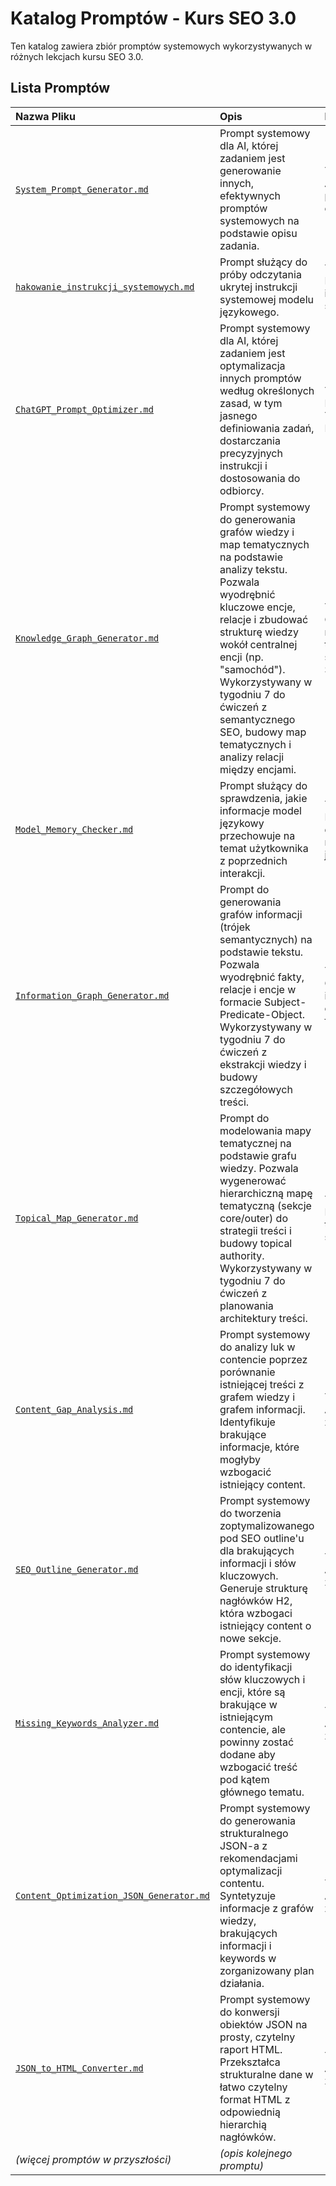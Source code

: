 # Katalog Promptów - Kurs SEO 3.0

Ten katalog zawiera zbiór promptów systemowych wykorzystywanych w różnych lekcjach kursu SEO 3.0.

## Lista Promptów

| Nazwa Pliku | Opis | Lekcja |
| :-------------------------------- | :------------------------------------------------------------------------------------------------------------------------------- | :--------------------------------------------- |
| [`System_Prompt_Generator.md`](System_Prompt_Generator.md) | Prompt systemowy dla AI, której zadaniem jest generowanie innych, efektywnych promptów systemowych na podstawie opisu zadania. | Tydzień 3 - Automatyczny prompt engineering  |
| [`hakowanie_instrukcji_systemowych.md`](hakowanie_instrukcji_systemowych.md) | Prompt służący do próby odczytania ukrytej instrukcji systemowej modelu językowego. | Tydzień 3 - Hakowanie instrukcji systemowych |
| [`ChatGPT_Prompt_Optimizer.md`](ChatGPT_Prompt_Optimizer.md) | Prompt systemowy dla AI, której zadaniem jest optymalizacja innych promptów według określonych zasad, w tym jasnego definiowania zadań, dostarczania precyzyjnych instrukcji i dostosowania do odbiorcy. | Tydzień 3 - Narzędzia do Tworzenia Promptów |
| [`Knowledge_Graph_Generator.md`](Knowledge_Graph_Generator.md) | Prompt systemowy do generowania grafów wiedzy i map tematycznych na podstawie analizy tekstu. Pozwala wyodrębnić kluczowe encje, relacje i zbudować strukturę wiedzy wokół centralnej encji (np. "samochód"). Wykorzystywany w tygodniu 7 do ćwiczeń z semantycznego SEO, budowy map tematycznych i analizy relacji między encjami. | Tydzień 7 - Grafy wiedzy, mapy tematyczne, semantyczne SEO |
| [`Model_Memory_Checker.md`](Model_Memory_Checker.md) | Prompt służący do sprawdzenia, jakie informacje model językowy przechowuje na temat użytkownika z poprzednich interakcji. | Tydzień 4 - Pamięć długoterminowa modeli językowych |
| [`Information_Graph_Generator.md`](Information_Graph_Generator.md) | Prompt do generowania grafów informacji (trójek semantycznych) na podstawie tekstu. Pozwala wyodrębnić fakty, relacje i encje w formacie Subject-Predicate-Object. Wykorzystywany w tygodniu 7 do ćwiczeń z ekstrakcji wiedzy i budowy szczegółowych treści. | Tydzień 7 - Grafy informacji, ekstrakcja faktów |
| [`Topical_Map_Generator.md`](Topical_Map_Generator.md) | Prompt do modelowania mapy tematycznej na podstawie grafu wiedzy. Pozwala wygenerować hierarchiczną mapę tematyczną (sekcje core/outer) do strategii treści i budowy topical authority. Wykorzystywany w tygodniu 7 do ćwiczeń z planowania architektury treści. | Tydzień 7 - Mapy tematyczne, strategia treści |
| [`Content_Gap_Analysis.md`](Content_Gap_Analysis.md) | Prompt systemowy do analizy luk w contencie poprzez porównanie istniejącej treści z grafem wiedzy i grafem informacji. Identyfikuje brakujące informacje, które mogłyby wzbogacić istniejący content. | Tydzień 8 - Audyt contentu z AI |
| [`SEO_Outline_Generator.md`](SEO_Outline_Generator.md) | Prompt systemowy do tworzenia zoptymalizowanego pod SEO outline'u dla brakujących informacji i słów kluczowych. Generuje strukturę nagłówków H2, która wzbogaci istniejący content o nowe sekcje. | Tydzień 8 - Audyt contentu z AI |
| [`Missing_Keywords_Analyzer.md`](Missing_Keywords_Analyzer.md) | Prompt systemowy do identyfikacji słów kluczowych i encji, które są brakujące w istniejącym contencie, ale powinny zostać dodane aby wzbogacić treść pod kątem głównego tematu. | Tydzień 8 - Audyt contentu z AI |
| [`Content_Optimization_JSON_Generator.md`](Content_Optimization_JSON_Generator.md) | Prompt systemowy do generowania strukturalnego JSON-a z rekomendacjami optymalizacji contentu. Syntetyzuje informacje z grafów wiedzy, brakujących informacji i keywords w zorganizowany plan działania. | Tydzień 8 - Audyt contentu z AI |
| [`JSON_to_HTML_Converter.md`](JSON_to_HTML_Converter.md) | Prompt systemowy do konwersji obiektów JSON na prosty, czytelny raport HTML. Przekształca strukturalne dane w łatwo czytelny format HTML z odpowiednią hierarchią nagłówków. | Tydzień 8 - Audyt contentu z AI |
| *(więcej promptów w przyszłości)* | *(opis kolejnego promptu)* | *(nazwa lekcji)* | 